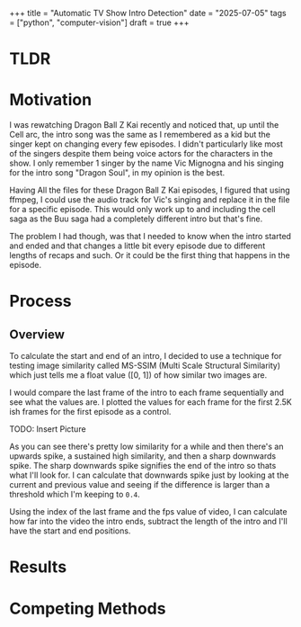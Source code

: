+++
title = "Automatic TV Show Intro Detection"
date = "2025-07-05"
tags = ["python", "computer-vision"]
draft = true
+++

# TLDR

# Motivation

I was rewatching Dragon Ball Z Kai recently and noticed that, 
up until the Cell arc, the intro song was the same as I remembered as
a kid but the singer kept on changing every few episodes. 
I didn't particularly like most of the singers despite them being 
voice actors for the characters in the show. I only remember 1 singer by
the name Vic Mignogna and his singing for the intro song "Dragon Soul",
in my opinion is the best.

Having All the files for these Dragon Ball Z Kai episodes, I figured 
that using ffmpeg, I could use the audio track for Vic's singing and 
replace it in the file for a specific episode. This would only work up 
to and including the cell saga as the Buu saga had a completely
different intro but that's fine.

The problem I had though, was that I needed to know when the intro started and ended and that changes a little bit every episode due to different lengths of recaps and such. Or it could be the first thing that
happens in the episode.

# Process

## Overview

To calculate the start and end of an intro, I decided to use a 
technique for testing image similarity called 
MS-SSIM (Multi Scale Structural Similarity) which just tells me a 
float value ([0, 1]) of how similar two images are. 

I would compare the last frame of the intro to each frame sequentially
and see what the values are. I plotted the values for each frame for the first 2.5K ish frames for the first episode as a control.

TODO: Insert Picture

As you can see there's pretty low similarity for a while and then
there's an upwards spike, a sustained high similarity, and then a 
sharp downwards spike. The sharp downwards spike signifies the end of the intro so thats what I'll look for. I can calculate that downwards spike just by looking at the current and previous value and seeing if the difference is larger than a threshold which I'm keeping to `0.4`.

Using the index of the last frame and the fps value of video, I can calculate how far into the video the intro ends, subtract the length of the intro and I'll have the start and end positions.



# Results

# Competing Methods
